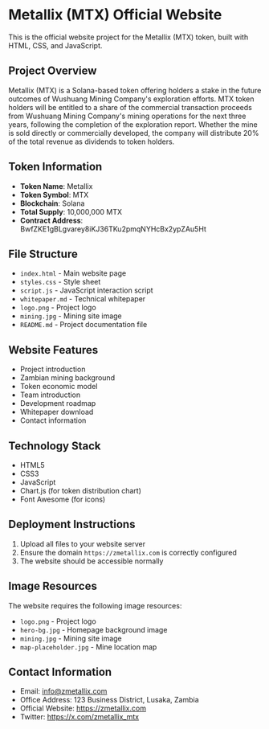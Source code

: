 # Metallix (MTX) Official Website

This is the official website project for the Metallix (MTX) token, built with HTML, CSS, and JavaScript.

## Project Overview

Metallix (MTX) is a Solana-based token offering holders a stake in the future outcomes of Wushuang Mining Company's exploration efforts. MTX token holders will be entitled to a share of the commercial transaction proceeds from Wushuang Mining Company's mining operations for the next three years, following the completion of the exploration report. Whether the mine is sold directly or commercially developed, the company will distribute 20% of the total revenue as dividends to token holders.

## Token Information

- **Token Name**: Metallix
- **Token Symbol**: MTX
- **Blockchain**: Solana
- **Total Supply**: 10,000,000 MTX
- **Contract Address**: BwfZKE1gBLgvarey8iKJ36TKu2pmqNYHcBx2ypZAu5Ht

## File Structure

- `index.html` - Main website page
- `styles.css` - Style sheet
- `script.js` - JavaScript interaction script
- `whitepaper.md` - Technical whitepaper
- `logo.png` - Project logo
- `mining.jpg` - Mining site image
- `README.md` - Project documentation file

## Website Features

- Project introduction
- Zambian mining background
- Token economic model
- Team introduction
- Development roadmap
- Whitepaper download
- Contact information

## Technology Stack

- HTML5
- CSS3
- JavaScript
- Chart.js (for token distribution chart)
- Font Awesome (for icons)

## Deployment Instructions

1. Upload all files to your website server
2. Ensure the domain `https://zmetallix.com` is correctly configured
3. The website should be accessible normally

## Image Resources

The website requires the following image resources:

- `logo.png` - Project logo
- `hero-bg.jpg` - Homepage background image
- `mining.jpg` - Mining site image
- `map-placeholder.jpg` - Mine location map

## Contact Information

- Email: info@zmetallix.com
- Office Address: 123 Business District, Lusaka, Zambia
- Official Website: https://zmetallix.com
- Twitter: https://x.com/zmetallix_mtx 